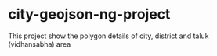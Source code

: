 # city-geojson-ng-project
This project show the polygon details of city, district and taluk (vidhansabha) area
